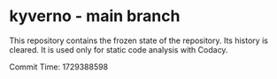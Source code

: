 # kyverno - main branch

This repository contains the frozen state of the repository.
Its history is cleared. It is used only for static code
analysis with Codacy.

Commit Time: 1729388598
